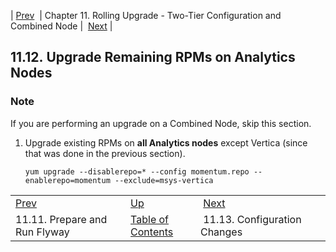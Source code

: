 | [Prev](upgrade.two_tier.configuration.flyway_rolling)  | Chapter 11. Rolling Upgrade - Two-Tier Configuration and Combined Node |  [Next](upgrade.two_tier.configuration.config_all_nodes_rolling) |

## 11.12. Upgrade Remaining RPMs on Analytics Nodes

### Note

If you are performing an upgrade on a Combined Node, skip this section.

1.  Upgrade existing RPMs on **all Analytics nodes**                 except Vertica (since that was done in the previous section).

    `yum upgrade --disablerepo=* --config momentum.repo --enablerepo=momentum --exclude=msys-vertica`

|     |     |     |
| --- | --- | --- |
| [Prev](upgrade.two_tier.configuration.flyway_rolling)  | [Up](upgrade.two_tier_configuration_rolling) |  [Next](upgrade.two_tier.configuration.config_all_nodes_rolling) |
| 11.11. Prepare and Run Flyway  | [Table of Contents](index) |  11.13. Configuration Changes |

